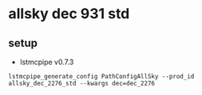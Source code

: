 # allsky dec 931 std

## setup

- lstmcpipe v0.7.3
```
lstmcpipe_generate_config PathConfigAllSky --prod_id allsky_dec_2276_std --kwargs dec=dec_2276
```
